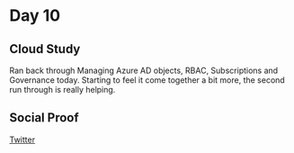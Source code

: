 <!-- This is a template you can use for quick progress days. It removes a lot of the steps we encourage you to share in the longer template 000-DAY-ARTICLE-LONG-TEMPLATE.MD-->

# Day 10

## Cloud Study
Ran back through Managing Azure AD objects, RBAC, Subscriptions and Governance today. Starting to feel it come together a bit more, the second run through is really helping.

## Social Proof

[Twitter](https://twitter.com/yrwd_/status/1399080061035286529)
